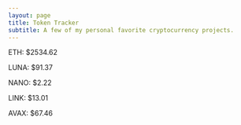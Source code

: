 ```yaml
---
layout: page
title: Token Tracker
subtitle: A few of my personal favorite cryptocurrency projects.
---
```


<!--BEGINCRYPTOINPUT-->
ETH: $2534.62

LUNA: $91.37

NANO: $2.22

LINK: $13.01

AVAX: $67.46

<!--ENDCRYPTOINPUT-->
